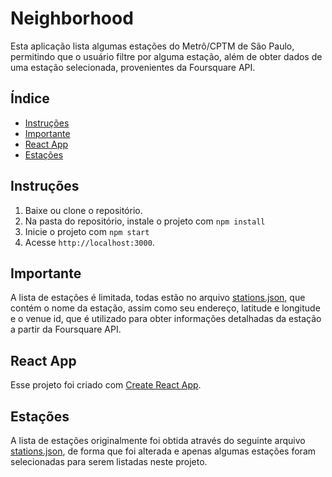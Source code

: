 # Neighborhood
Esta aplicação lista algumas estações do Metrô/CPTM de São Paulo, permitindo que o usuário filtre por alguma estação, além de obter dados de uma estação selecionada, provenientes da Foursquare API.


## Índice
- [Instruções](#instruções)
- [Importante](#importante)
- [React App](#react-app)
- [Estações](#estações)


## Instruções
1. Baixe ou clone o repositório.
2. Na pasta do repositório, instale o projeto com `npm install`
3. Inicie o projeto com `npm start`
4. Acesse `http://localhost:3000`.


## Importante
A lista de estações é limitada, todas estão no arquivo [stations.json](/src/stations.json), que contém o nome da estação, assim como seu endereço, latitude e longitude e o venue id, que é utilizado para obter informações detalhadas da estação a partir da Foursquare API.


## React App
Esse projeto foi criado com [Create React App](https://github.com/facebookincubator/create-react-app).


## Estações
A lista de estações originalmente foi obtida através do seguinte arquivo [stations.json](https://gist.github.com/rafaelrinaldi/6a82dd1eceed6dfc7deb), de forma que foi alterada e apenas algumas estações foram selecionadas para serem listadas neste projeto.
